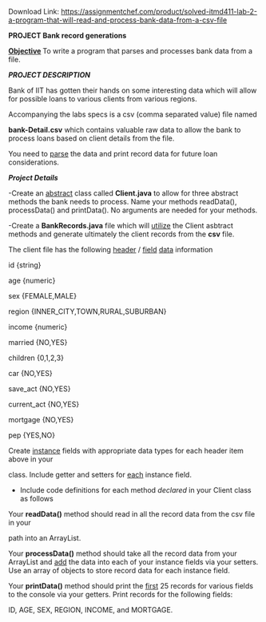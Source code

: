 Download Link: https://assignmentchef.com/product/solved-itmd411-lab-2-a-program-that-will-read-and-process-bank-data-from-a-csv-file
<br>
<strong><em> </em></strong>

<strong>PROJECT     </strong><strong>Bank record generations                                                </strong>

<strong><u>Objective</u></strong><strong>        </strong>To write a program that parses and processes bank data from a file.

<strong><em>PROJECT DESCRIPTION</em></strong>

Bank of IIT has gotten their hands on some interesting data which will allow for possible loans to various clients from various regions.

Accompanying the labs specs is a csv (comma separated value) file named

<strong>bank-Detail.csv</strong> which contains valuable raw data to allow the bank to process loans based on client details from the file.

You need to <u>parse</u> the data and print record data for future loan considerations.

<strong><em>Project Details</em></strong>

-Create an <u>abstract</u> class called <strong>Client.java</strong> to allow for three abstract methods the bank needs to process. Name your methods readData(), processData() and printData(). No arguments are needed for your methods.

-Create a <strong>BankRecords.java</strong> file which will <u>utilize</u> the Client asbtract methods and generate ultimately the client records from the <strong>csv</strong> file.

The client file has the following <u>header</u> / <u>field</u> <u>data</u> information

id {string}

age {numeric}

sex {FEMALE,MALE}

region {INNER_CITY,TOWN,RURAL,SUBURBAN}

income {numeric}

married {NO,YES}

children {0,1,2,3}

car {NO,YES}

save_act {NO,YES}

current_act {NO,YES}

mortgage {NO,YES}

pep {YES,NO}




Create <u>instance</u> fields with appropriate data types for each header item above in your

class. Include getter and setters for <u>each</u> instance field.

<ul>

 <li>Include code definitions for each method <em>declared</em> in your Client class as follows</li>

</ul>

Your <strong>readData()</strong> method should read in all the record data from the csv file in your

path into an ArrayList.

Your <strong>processData()</strong> method should take all the record data from your ArrayList and    <u>add</u> the data into each of your instance fields via your setters. Use an array of objects to store record data for each instance field.

Your <strong>printData()</strong> method should print the <u>first</u> 25 records for various fields to the console via your getters. Print records for the following fields:

ID, AGE, SEX, REGION, INCOME, and MORTGAGE.


